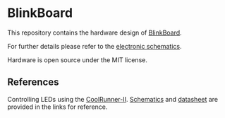# BlinkBoard

This repository contains the hardware design of [BlinkBoard](https://blinkboard.kaist.ac.kr). 

For further details please refer to the [electronic schematics](https://github.com/makinteractlab/BlinkBoard/blob/master/Altium/BlinkBoard/Project%20Outputs%20for%20BlinkBoard/BlinkBoard.PDF).

Hardware is open source under the MIT license.



## References

Controlling LEDs using the [CoolRunner-II][product]. [Schematics][schematics] and [datasheet][datasheet] are provided in the links for reference. 

<!-- REFERENCES -->
[product]: https://store.digilentinc.com/cmod-c2-breadboardable-coolrunner-ii-cpld-module/
[schematics]: https://reference.digilentinc.com/_media/cmod:cmod:c-mod_c295_sch.pdf
[datasheet]: https://reference.digilentinc.com/_media/cmod:cmod:cmod_rm.pdf
